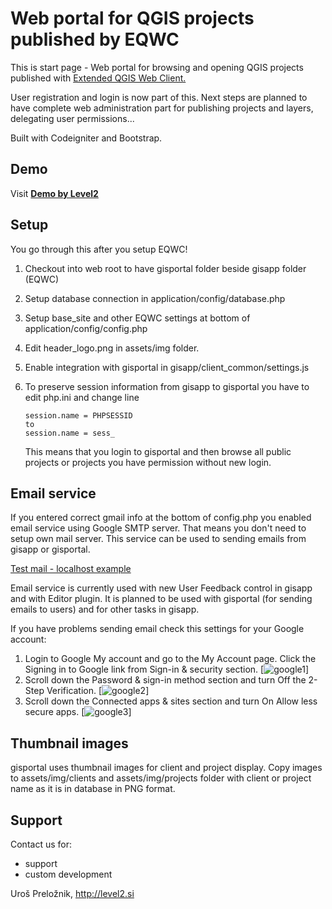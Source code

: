 Web portal for QGIS projects published by EQWC
==============================================

This is start page - Web portal for browsing and opening QGIS projects published with [Extended QGIS Web Client.](https://github.com/uprel/gisapp)

User registration and login is now part of this. Next steps are planned to have complete web administration part for publishing projects and layers, delegating user permissions...

Built with Codeigniter and Bootstrap.

## Demo
Visit **<a target="_blank" href="http://test.level2.si">Demo by Level2</a>**

## Setup

You go through this after you setup EQWC!

1. Checkout into web root to have gisportal folder beside gisapp folder (EQWC)
1. Setup database connection in application/config/database.php
1. Setup base_site and other EQWC settings at bottom of application/config/config.php
1. Edit header_logo.png in assets/img folder.
1. Enable integration with gisportal in gisapp/client_common/settings.js
1. To preserve session information from gisapp to gisportal you have to edit php.ini and change line

    ```
    session.name = PHPSESSID
    to
    session.name = sess_
    ```

    This means that you login to gisportal and then browse all public projects or projects you have permission without
    new login.

## Email service
If you entered correct gmail info at the bottom of config.php you enabled email service using Google SMTP server. That means you don't need to setup own mail server. This service can be used to sending emails from gisapp or gisportal.

[Test mail - localhost example](http://localhost/gisportal/index.php/mail/test)

Email service is currently used with new User Feedback control in gisapp and with Editor plugin.
It is planned to be used with gisportal (for sending emails to users) and for other tasks in gisapp.

If you have problems sending email check this settings for your Google account:
1. Login to Google My account and go to the My Account page. Click the Signing in to Google link from Sign-in & security section.
[![google1](http://level2.si/wp-content/uploads/2017/10/google_account1.png)]
1. Scroll down the Password & sign-in method section and turn Off the 2-Step Verification. 
[![google2](http://level2.si/wp-content/uploads/2017/10/google_account2.png)]
1. Scroll down the Connected apps & sites section and turn On Allow less secure apps.
[![google3](http://level2.si/wp-content/uploads/2017/10/google_account3.png)]

## Thumbnail images

gisportal uses thumbnail images for client and project display. Copy images to assets/img/clients and assets/img/projects
folder with client or project name as it is in database in PNG format.

## Support

Contact us for:
* support
* custom development

Uroš Preložnik, http://level2.si
